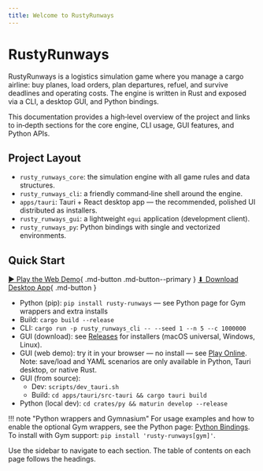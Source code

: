 ```yaml
---
title: Welcome to RustyRunways
---
```


# RustyRunways

RustyRunways is a logistics simulation game where you manage a cargo airline: buy planes, load orders, plan departures, refuel, and survive deadlines and operating costs. The engine is written in Rust and exposed via a CLI, a desktop GUI, and Python bindings.

This documentation provides a high‑level overview of the project and links to in‑depth sections for the core engine, CLI usage, GUI features, and Python APIs.

## Project Layout

- `rusty_runways_core`: the simulation engine with all game rules and data structures.
- `rusty_runways_cli`: a friendly command‑line shell around the engine.
- `apps/tauri`: Tauri + React desktop app — the recommended, polished UI distributed as installers.
- `rusty_runways_gui`: a lightweight `egui` application (development client).
- `rusty_runways_py`: Python bindings with single and vectorized environments.

## Quick Start

[▶ Play the Web Demo](demo.md){ .md-button .md-button--primary }
[⬇ Download Desktop App](releases.md){ .md-button }

- Python (pip): `pip install rusty-runways` — see Python page for Gym wrappers and extra installs
- Build: `cargo build --release`
- CLI: `cargo run -p rusty_runways_cli -- --seed 1 --n 5 --c 1000000`
- GUI (download): see [Releases](releases.md) for installers (macOS universal, Windows, Linux).
- GUI (web demo): try it in your browser — no install — see [Play Online](demo.md). Note: save/load and YAML scenarios are only available in Python, Tauri desktop, or native Rust.
- GUI (from source):
  - Dev: `scripts/dev_tauri.sh`
  - Build: `cd apps/tauri/src-tauri && cargo tauri build`
- Python (local dev): `cd crates/py && maturin develop --release`

!!! note "Python wrappers and Gymnasium"
    For usage examples and how to enable the optional Gym wrappers, see the Python page: [Python Bindings](python/index.md). To install with Gym support: `pip install 'rusty-runways[gym]'`.

Use the sidebar to navigate to each section. The table of contents on each page follows the headings.
